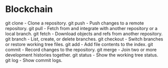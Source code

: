 # Blockchain
git clone - Clone a repository.
git push - Push changes to a remote repository.
git pull - Fetch from and integrate with another repository or a local branch.
git fetch - Download objects and refs from another repository.
git branch - List, create, or delete branches.
git checkout - Switch branches or restore working tree files.
git add - Add file contents to the index.
git commit - Record changes to the repository.
git merge - Join two or more development histories together.
git status - Show the working tree status.
git log - Show commit logs.
